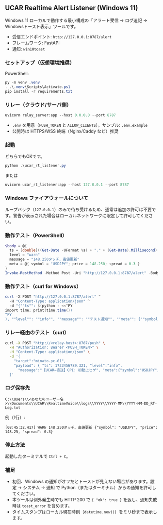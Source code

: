 ## UCAR Realtime Alert Listener (Windows 11)

Windows 11 ローカルで動作する最小構成の「アラート受信 → ログ追記 → Windowsトースト表示」ツールです。

- 受信エンドポイント: `http://127.0.0.1:8787/alert`
- フレームワーク: FastAPI
- 通知: `win10toast`

### セットアップ（仮想環境推奨）

PowerShell:

```powershell
py -m venv .venv
. .\.venv\Scripts\Activate.ps1
pip install -r requirements.txt
```

### リレー（クラウド/サーバ側）

```powershell
uvicorn relay_server:app --host 0.0.0.0 --port 8787
```
- `.env` を用意（`PUSH_TOKEN` と `ALLOW_CLIENTS`）。サンプル: `.env.example`
- 公開時は HTTPS/WSS 終端（Nginx/Caddy など）推奨

### 起動

どちらでもOKです。

```powershell
python .\ucar_rt_listener.py
```

または

```powershell
uvicorn ucar_rt_listener:app --host 127.0.0.1 --port 8787
```

### Windows ファイアウォールについて

ループバック（`127.0.0.1`）のみで待ち受けるため、通常は追加の許可は不要です。警告が表示された場合はローカルネットワークに限定して許可してください。

### 動作テスト（PowerShell）

```powershell
$body = @{
  ts = [double]((Get-Date -UFormat %s) + "." + (Get-Date).Millisecond)
  level = "warn"
  message = "148.250タッチ、高値更新"
  meta = @{ symbol = "USDJPY"; price = 148.250; spread = 0.3 }
}
Invoke-RestMethod -Method Post -Uri "http://127.0.0.1:8787/alert" -Body ($body | ConvertTo-Json -Depth 5) -ContentType "application/json"
```

### 動作テスト（curl for Windows）

```powershell
curl -X POST "http://127.0.0.1:8787/alert" ^
  -H "Content-Type: application/json" ^
  -d "{""ts"": $(python - <<^PY
import time; print(time.time())
^PY
), ""level"": ""info"", ""message"": ""テスト通知"", ""meta"": {""symbol"": ""USDJPY""}}"
```

### リレー経由のテスト（curl）

```bash
curl -X POST "http://<relay-host>:8787/push" \
  -H "Authorization: Bearer <PUSH_TOKEN>" \
  -H "Content-Type: application/json" \
  -d '{
    "target":"minato-pc-01",
    "payload": { "ts": 1723456789.321, "level":"info",
      "message":"【UCAR→直送】CPI: 初動上ヒゲ", "meta":{"symbol":"USDJPY","price":148.19} }
  }'
```

### ログ保存先

`C:\\Users\\<あなたのユーザー名>\\Documents\\UCAR\\RealtimeVoice\\logs\\YYYY\\YYYY-MM\\YYYY-MM-DD_RT-Log.txt`

例（1行）:

```text
[08:45:32.417] WARN 148.250タッチ、高値更新 {"symbol": "USDJPY", "price": 148.25, "spread": 0.3}
```

### 停止方法

起動したターミナルで `Ctrl + C`。

### 補足

- 初回、Windows の通知がオフだとトーストが見えない場合があります。設定 → システム → 通知 で Python（またはターミナル）からの通知を許可してください。
- 本ツールは例外発生時でも HTTP 200 で `{ "ok": true }` を返し、通知失敗時は `toast_error` を含めます。
- タイムスタンプはローカル現在時刻（`datetime.now()`）をミリ秒まで表示します。


